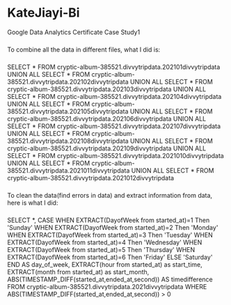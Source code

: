 # KateJiayi-Bi
Google Data Analytics Certificate Case Study1
###
To combine all the data in different files, what I did is:
###
SELECT 
  * 
FROM 
  cryptic-album-385521.divvytripdata.202101divvytripdata
UNION ALL
SELECT 
*
FROM
  cryptic-album-385521.divvytripdata.202102divvytripdata
UNION ALL
SELECT 
*
FROM
  cryptic-album-385521.divvytripdata.202103divvytripdata
UNION ALL
SELECT 
*
FROM
  cryptic-album-385521.divvytripdata.202104divvytripdata
UNION ALL
SELECT 
*
FROM
  cryptic-album-385521.divvytripdata.202105divvytripdata
UNION ALL
SELECT 
*
FROM
  cryptic-album-385521.divvytripdata.202106divvytripdata
UNION ALL
SELECT 
*
FROM
  cryptic-album-385521.divvytripdata.202107divvytripdata
UNION ALL
SELECT 
*
FROM
  cryptic-album-385521.divvytripdata.202108divvytripdata
UNION ALL
SELECT 
*
FROM
  cryptic-album-385521.divvytripdata.202109divvytripdata
UNION ALL
SELECT 
*
FROM
  cryptic-album-385521.divvytripdata.2021010divvytripdata
UNION ALL
SELECT 
*
FROM
  cryptic-album-385521.divvytripdata.2021011divvytripdata
UNION ALL
SELECT 
*
FROM
  cryptic-album-385521.divvytripdata.2021012divvytripdata
  
###
To clean the data(find errors in data) and extract information from data, here is what I did:



###
SELECT
  *,
  CASE
    WHEN EXTRACT(DayofWeek from started_at)=1 Then 'Sunday'
    WHEN EXTRACT(DayofWeek from started_at)=2 Then 'Monday'
    WHEN EXTRACT(DayofWeek from started_at)=3 Then 'Tuesday'
    WHEN EXTRACT(DayofWeek from started_at)=4 Then 'Wednesday'
    WHEN EXTRACT(DayofWeek from started_at)=5 Then 'Thursday'
    WHEN EXTRACT(DayofWeek from started_at)=6 Then 'Friday'
    ELSE 'Saturday'
  END AS day_of_week,
  EXTRACT(hour from started_at) as start_time,
  EXTRACT(month from started_at) as start_month,
  ABS(TIMESTAMP_DIFF(started_at,ended_at,second)) AS timedifference
FROM cryptic-album-385521.divvytripdata.2021divvytripdata
WHERE 
  ABS(TIMESTAMP_DIFF(started_at,ended_at,second)) > 0

